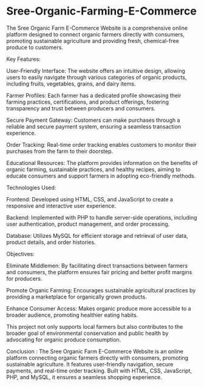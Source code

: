 # Sree-Organic-Farming-E-Commerce

The Sree Organic Farm E-Commerce Website is a comprehensive online platform designed to connect organic farmers directly with consumers, promoting sustainable agriculture and providing fresh, chemical-free produce to customers.

Key Features:

User-Friendly Interface: The website offers an intuitive design, allowing users to easily navigate through various categories of organic products, including fruits, vegetables, grains, and dairy items.

Farmer Profiles: Each farmer has a dedicated profile showcasing their farming practices, certifications, and product offerings, fostering transparency and trust between producers and consumers.

Secure Payment Gateway: Customers can make purchases through a reliable and secure payment system, ensuring a seamless transaction experience.

Order Tracking: Real-time order tracking enables customers to monitor their purchases from the farm to their doorstep.

Educational Resources: The platform provides information on the benefits of organic farming, sustainable practices, and healthy recipes, aiming to educate consumers and support farmers in adopting eco-friendly methods.

Technologies Used:

Frontend: Developed using HTML, CSS, and JavaScript to create a responsive and interactive user experience.

Backend: Implemented with PHP to handle server-side operations, including user authentication, product management, and order processing.

Database: Utilizes MySQL for efficient storage and retrieval of user data, product details, and order histories.

Objectives:

Eliminate Middlemen: By facilitating direct transactions between farmers and consumers, the platform ensures fair pricing and better profit margins for producers.

Promote Organic Farming: Encourages sustainable agricultural practices by providing a marketplace for organically grown products.

Enhance Consumer Access: Makes organic produce more accessible to a broader audience, promoting healthier eating habits.

This project not only supports local farmers but also contributes to the broader goal of environmental conservation and public health by advocating for organic produce consumption.

Conclusion : 
    The Sree Organic Farm E-Commerce Website is an online platform connecting organic farmers directly with consumers, promoting sustainable agriculture. It features user-friendly navigation, secure payments, and real-time order tracking. Built with HTML, CSS, JavaScript, PHP, and MySQL, it ensures a seamless shopping experience.

